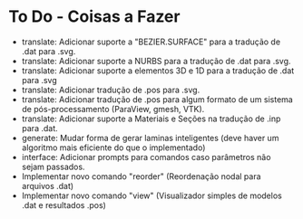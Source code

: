 # To Do - Coisas a Fazer

- translate: Adicionar suporte a "BEZIER.SURFACE" para a tradução de .dat para .svg.
- translate: Adicionar suporte a NURBS para a tradução de .dat para .svg.
- translate: Adicionar suporte a elementos 3D e 1D para a tradução de .dat para .svg
- translate: Adicionar tradução de .pos para .svg.
- translate: Adicionar tradução de .pos para algum formato de um sistema de pós-processamento (ParaView, gmesh, VTK). 
- translate: Adicionar suporte a Materiais e Seções na tradução de .inp para .dat.
- generate: Mudar forma de gerar laminas inteligentes (deve haver um algoritmo mais eficiente do que o implementado)
- interface: Adicionar prompts para comandos caso parâmetros não sejam passados.
- Implementar novo comando "reorder" (Reordenação nodal para arquivos .dat)
- Implementar novo comando "view" (Visualizador simples de modelos .dat e resultados .pos)